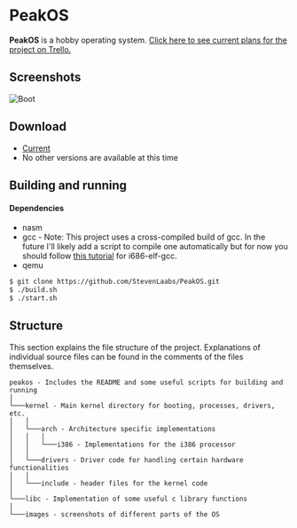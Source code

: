 PeakOS
======
**PeakOS** is a hobby operating system. [Click here to see current plans for the project on Trello.](https://trello.com/b/5HTUZoXM/peakos)

## Screenshots
![Boot](https://raw.githubusercontent.com/StevenLaabs/PeakOS/master/images/peakos_keyboard.png)

## Download
* [Current](https://github.com/StevenLaabs/PeakOS/archive/master.zip)
* No other versions are available at this time

## Building and running
#### Dependencies
* nasm
* gcc - Note: This project uses a cross-compiled build of gcc. In the future I'll likely add a script to compile one automatically but for now you should follow [this tutorial](http://wiki.osdev.org/GCC_Cross-Compiler) for i686-elf-gcc.
* qemu

```bash
$ git clone https://github.com/StevenLaabs/PeakOS.git
$ ./build.sh
$ ./start.sh
```
## Structure
This section explains the file structure of the project. Explanations of individual source files can be found in the comments of the files themselves.
```
peakos - Includes the README and some useful scripts for building and running
│
└───kernel - Main kernel directory for booting, processes, drivers, etc.
│   │
│   └───arch - Architecture specific implementations
│   │   │
│   │   └───i386 - Implementations for the i386 processor
│   │
│   └───drivers - Driver code for handling certain hardware functionalities
│   │
│   └───include - header files for the kernel code
│
└───libc - Implementation of some useful c library functions
│
└───images - screenshots of different parts of the OS
```
